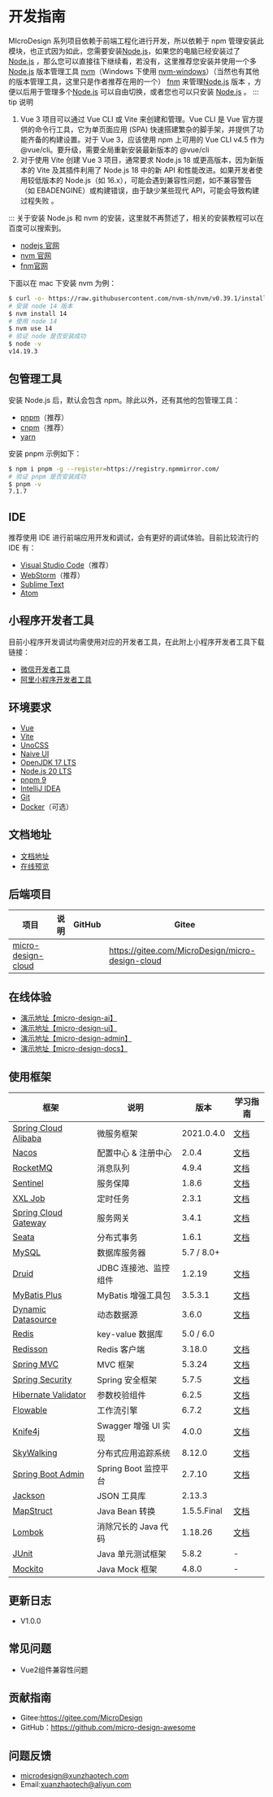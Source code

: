 <!--
 * @Author: luyb luyb@xunzhaotech.com
 * @Date: 2022-11-24 11:59:56
 * @LastEditors: luyb luyb@xunzhaotech.com
 * @LastEditTime: 2025-07-20 21:24:41
 * @FilePath: \micro-design-docs\docs\guide\index.md
 * @Description: 这是默认设置,请设置`customMade`, 打开koroFileHeader查看配置 进行设置: https://github.com/OBKoro1/koro1FileHeader/wiki/%E9%85%8D%E7%BD%AE
-->
# 开发指南
MIcroDesign 系列项目依赖于前端工程化进行开发，所以依赖于 npm 管理安装此模块，也正式因为如此，您需要安装[Node.js](https://nodejs.org/zh-cn)，如果您的电脑已经安装过了 [Node.js](https://nodejs.org/zh-cn) ，那么您可以直接往下继续看，若没有，这里推荐您安装并使用一个多 [Node.js](https://nodejs.org/zh-cn) 版本管理工具 [nvm](https://github.com/nvm-sh/nvm)（Windows 下使用 [nvm-windows](https://github.com/coreybutler/nvm-windows)）（当然也有其他的版本管理工具，这里只是作者推荐在用的一个） [fnm](https://github.com/Schniz/fnm) 来管理[Node.js](https://nodejs.org/zh-cn) 版本 ，方便以后用于管理多个[Node.js](https://nodejs.org/zh-cn) 可以自由切换，或者您也可以只安装 [Node.js](https://nodejs.org/zh-cn) 。
::: tip 说明

1. Vue 3 项目可以通过 Vue CLI 或 Vite 来创建和管理。Vue CLI 是 Vue 官方提供的命令行工具，它为单页面应用 (SPA) 快速搭建繁杂的脚手架，并提供了功能齐备的构建设置。对于 Vue 3，应该使用 npm 上可用的 Vue CLI v4.5 作为 @vue/cli。要升级，需要全局重新安装最新版本的 @vue/cli 
2. 对于使用 Vite 创建 Vue 3 项目，通常要求 Node.js 18 或更高版本，因为新版本的 Vite 及其插件利用了 Node.js 18 中的新 API 和性能改进。如果开发者使用较低版本的 Node.js（如 16.x），可能会遇到兼容性问题，如不兼容警告（如 EBADENGINE）或构建错误，由于缺少某些现代 API，可能会导致构建过程失败 。

:::
关于安装 Node.js 和 nvm 的安装，这里就不再赘述了，相关的安装教程可以在百度可以搜索到。

- [nodejs 官网](https://nodejs.org/zh-cn)
- [nvm 官网](https://github.com/coreybutler/nvm-windows/releases)
- [fnm官网](https://github.com/Schniz/fnm) 

下面以在 mac 下安装 nvm 为例：
```sh
$ curl -o- https://raw.githubusercontent.com/nvm-sh/nvm/v0.39.1/install.sh | bash
# 安装 node 14 版本
$ nvm install 14
# 使用 node 14
$ nvm use 14
# 验证 node 是否安装成功
$ node -v
v14.19.3
```
## 包管理工具
安装 Node.js 后，默认会包含 npm。除此以外，还有其他的包管理工具：

- [pnpm](https://pnpm.io/)（推荐）
- [cnpm](https://www.npmjs.com/package/cnpm)（推荐）
- [yarn](https://yarnpkg.com/)

安装 pnpm 示例如下：
```sh
$ npm i pnpm -g --register=https://registry.npmmirror.com/
# 验证 pnpm 是否安装成功
$ pnpm -v
7.1.7
```
## IDE

推荐使用 IDE 进行前端应用开发和调试，会有更好的调试体验。目前比较流行的 IDE 有：

- [Visual Studio Code](https://code.visualstudio.com/)（推荐）
- [WebStorm](https://www.jetbrains.com/webstorm/)（推荐）
- [Sublime Text](https://www.sublimetext.com/)
- [Atom](https://atom.io/)
## 小程序开发者工具[](https://v3.ice.work/docs/guide/basic/development#%E5%B0%8F%E7%A8%8B%E5%BA%8F%E5%BC%80%E5%8F%91%E8%80%85%E5%B7%A5%E5%85%B7)

目前小程序开发调试均需使用对应的开发者工具，在此附上小程序开发者工具下载链接：

- [微信开发者工具](https://developers.weixin.qq.com/miniprogram/dev/devtools/download.html)
- [阿里小程序开发者工具](https://opendocs.alipay.com/mini/ide/download)

## 环境要求        
- [Vue](https://cn.vuejs.org/)
- [Vite](https://cn.vitejs.dev/)
- [UnoCSS](https://unocss.dev/)
- [Naive UI](https://www.naiveui.com/zh-CN/os-theme)
- [OpenJDK 17 LTS](https://github.com/openjdk/jdk)
- [Node.js 20 LTS](https://nodejs.org/)
- [pnpm 9](https://pnpm.io/)
- [IntelliJ IDEA](https://www.jetbrains.com/idea/)
- [Git](https://git-scm.com/)
- [Docker](https://www.docker.com/)（可选）
## 文档地址

- [文档地址]()
- [在线预览]()

## 后端项目

| 项目                                                         | 说明 | GitHub | Gitee                                            |
| ------------------------------------------------------------ | ---- | ------ | ------------------------------------------------ |
| [micro-design-cloud](https://gitee.com/MicroDesign/micro-design-cloud) |      |        | https://gitee.com/MicroDesign/micro-design-cloud |
## 在线体验
- [演示地址【micro-design-ai】](https://microdesign.gitee.io/micro-design-ai/)
- [演示地址【micro-design-ui】](https://microdesign.gitee.io/micro-design-ui/)
- [演示地址【micro-design-admin】](https://microdesign.gitee.io/micro-design-admin/)
- [演示地址【micro-design-docs】](https://microdesign.gitee.io/micro-design-docs/)
## 使用框架
| 框架                                                                                          | 说明               | 版本          | 学习指南                                                                |
|---------------------------------------------------------------------------------------------|------------------|-------------|---------------------------------------------------------------------|
| [Spring Cloud Alibaba](https://github.com/alibaba/spring-cloud-alibaba)                     | 微服务框架            | 2021.0.4.0  | [文档](https://github.com/YunaiV/SpringBoot-Labs)                     |
| [Nacos](https://github.com/alibaba/nacos)                                                   | 配置中心 & 注册中心      | 2.0.4       | [文档](https://www.iocoder.cn/categories/Nacos/?yudao)                |
| [RocketMQ](https://github.com/apache/rocketmq)                                              | 消息队列             | 4.9.4       | [文档](https://www.iocoder.cn/categories/RocketMQ/?yudao)             |
| [Sentinel](https://github.com/alibaba/sentinel)                                             | 服务保障             | 1.8.6       | [文档](https://www.iocoder.cn/categories/Sentinel/?yudao)             |
| [XXL Job](https://github.com/xuxueli/xmd-job)                                               | 定时任务             | 2.3.1       | [文档](https://www.iocoder.cn/Xmd-JOB/good-collection/?yudao)         |
| [Spring Cloud Gateway](https://github.com/spring-cloud/spring-cloud-gateway)                | 服务网关             | 3.4.1       | [文档](https://www.iocoder.cn/categories/Spring-Cloud-Gateway/?yudao) |
| [Seata](https://github.com/seata/seata)                                                     | 分布式事务            | 1.6.1       | [文档](https://www.iocoder.cn/categories/Seata/?yudao)                |
| [MySQL](https://www.mysql.com/cn/)                                                          | 数据库服务器           | 5.7 / 8.0+  |                                                                     |
| [Druid](https://github.com/alibaba/druid)                                                   | JDBC 连接池、监控组件    | 1.2.19      | [文档](http://www.iocoder.cn/Spring-Boot/datasource-pool/?yudao)      |
| [MyBatis Plus](https://mp.baomidou.com/)                                                    | MyBatis 增强工具包    | 3.5.3.1     | [文档](http://www.iocoder.cn/Spring-Boot/MyBatis/?yudao)              |
| [Dynamic Datasource](https://dynamic-datasource.com/)                                       | 动态数据源            | 3.6.0       | [文档](http://www.iocoder.cn/Spring-Boot/datasource-pool/?yudao)      |
| [Redis](https://redis.io/)                                                                  | key-value 数据库    | 5.0 / 6.0   |                                                                     |
| [Redisson](https://github.com/redisson/redisson)                                            | Redis 客户端        | 3.18.0      | [文档](http://www.iocoder.cn/Spring-Boot/Redis/?yudao)                |
| [Spring MVC](https://github.com/spring-projects/spring-framework/tree/master/spring-webmvc) | MVC 框架           | 5.3.24      | [文档](http://www.iocoder.cn/SpringMVC/MVC/?yudao)                    |
| [Spring Security](https://github.com/spring-projects/spring-security)                       | Spring 安全框架      | 5.7.5       | [文档](http://www.iocoder.cn/Spring-Boot/Spring-Security/?yudao)      |
| [Hibernate Validator](https://github.com/hibernate/hibernate-validator)                     | 参数校验组件           | 6.2.5       | [文档](http://www.iocoder.cn/Spring-Boot/Validation/?yudao)           |
| [Flowable](https://github.com/flowable/flowable-engine)                                     | 工作流引擎            | 6.7.2       | [文档](https://doc.iocoder.cn/bpm/)                                   |
| [Knife4j](https://gitee.com/xiaoym/knife4j)                                                 | Swagger 增强 UI 实现 | 4.0.0       | [文档](http://www.iocoder.cn/Spring-Boot/Swagger/?yudao)              |
| [SkyWalking](https://skywalking.apache.org/)                                                | 分布式应用追踪系统        | 8.12.0      | [文档](http://www.iocoder.cn/Spring-Boot/SkyWalking/?yudao)           |
| [Spring Boot Admin](https://github.com/codecentric/spring-boot-admin)                       | Spring Boot 监控平台 | 2.7.10      | [文档](http://www.iocoder.cn/Spring-Boot/Admin/?yudao)                |
| [Jackson](https://github.com/FasterXML/jackson)                                             | JSON 工具库         | 2.13.3      |                                                                     |
| [MapStruct](https://mapstruct.org/)                                                         | Java Bean 转换     | 1.5.5.Final | [文档](http://www.iocoder.cn/Spring-Boot/MapStruct/?yudao)            |
| [Lombok](https://projectlombok.org/)                                                        | 消除冗长的 Java 代码    | 1.18.26     | [文档](http://www.iocoder.cn/Spring-Boot/Lombok/?yudao)               |
| [JUnit](https://junit.org/junit5/)                                                          | Java 单元测试框架      | 5.8.2       | -                                                                   |
| [Mockito](https://github.com/mockito/mockito)                                               | Java Mock 框架     | 4.8.0       | -                                                                   |
## 更新日志
- V1.0.0
## 常见问题
- Vue2组件兼容性问题
## 贡献指南
- Gitee:https://gitee.com/MicroDesign
- GitHub：https://github.com/micro-design-awesome
## 问题反馈
- microdesign@xunzhaotech.com
- Email:xuanzhaotech@aliyun.com
